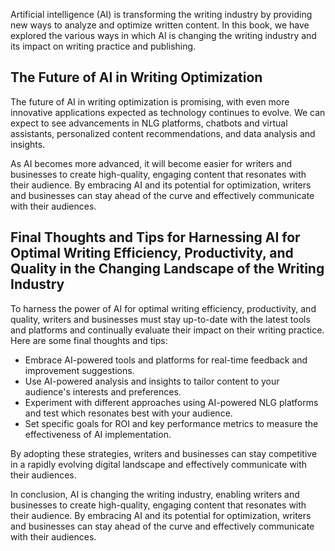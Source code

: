 
Artificial intelligence (AI) is transforming the writing industry by providing new ways to analyze and optimize written content. In this book, we have explored the various ways in which AI is changing the writing industry and its impact on writing practice and publishing.

The Future of AI in Writing Optimization
----------------------------------------

The future of AI in writing optimization is promising, with even more innovative applications expected as technology continues to evolve. We can expect to see advancements in NLG platforms, chatbots and virtual assistants, personalized content recommendations, and data analysis and insights.

As AI becomes more advanced, it will become easier for writers and businesses to create high-quality, engaging content that resonates with their audience. By embracing AI and its potential for optimization, writers and businesses can stay ahead of the curve and effectively communicate with their audiences.

Final Thoughts and Tips for Harnessing AI for Optimal Writing Efficiency, Productivity, and Quality in the Changing Landscape of the Writing Industry
-----------------------------------------------------------------------------------------------------------------------------------------------------

To harness the power of AI for optimal writing efficiency, productivity, and quality, writers and businesses must stay up-to-date with the latest tools and platforms and continually evaluate their impact on their writing practice. Here are some final thoughts and tips:

* Embrace AI-powered tools and platforms for real-time feedback and improvement suggestions.
* Use AI-powered analysis and insights to tailor content to your audience's interests and preferences.
* Experiment with different approaches using AI-powered NLG platforms and test which resonates best with your audience.
* Set specific goals for ROI and key performance metrics to measure the effectiveness of AI implementation.

By adopting these strategies, writers and businesses can stay competitive in a rapidly evolving digital landscape and effectively communicate with their audiences.

In conclusion, AI is changing the writing industry, enabling writers and businesses to create high-quality, engaging content that resonates with their audience. By embracing AI and its potential for optimization, writers and businesses can stay ahead of the curve and effectively communicate with their audiences.